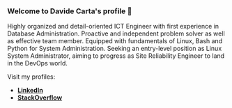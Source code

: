 ### Welcome to Davide Carta's profile 👋

Highly organized and detail-oriented ICT Engineer with first experience in Database Administration.
Proactive and independent problem solver as well as effective team member. Equipped with fundamentals of Linux, Bash and Python for System Administration. 
Seeking an entry-level position as Linux System Administrator, aiming to progress as Site Reliability Engineer to land in the DevOps world.

Visit my profiles:
- [**LinkedIn**](https://www.linkedin.com/in/davide-carta-it/) 
- [**StackOverflow**](https://stackoverflow.com/users/10608278/davide-carta?tab=profile)
